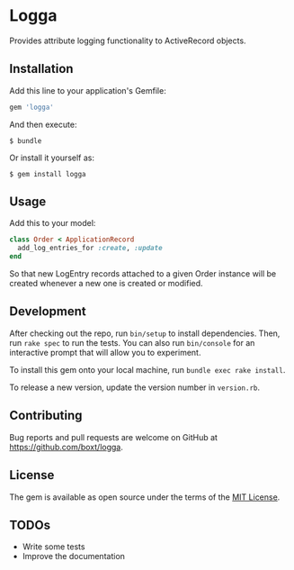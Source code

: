 # Logga

Provides attribute logging functionality to ActiveRecord objects.

## Installation

Add this line to your application's Gemfile:

```ruby
gem 'logga'
```

And then execute:

    $ bundle

Or install it yourself as:

    $ gem install logga

## Usage

Add this to your model:

```ruby
class Order < ApplicationRecord
  add_log_entries_for :create, :update
end

```

So that new LogEntry records attached to a given Order instance will be created whenever a new one is created or
modified.

## Development

After checking out the repo, run `bin/setup` to install dependencies. Then, run `rake spec` to run the tests. You can also run `bin/console` for an interactive prompt that will allow you to experiment.

To install this gem onto your local machine, run `bundle exec rake install`.

To release a new version, update the version number in `version.rb`.

## Contributing

Bug reports and pull requests are welcome on GitHub at https://github.com/boxt/logga.

## License

The gem is available as open source under the terms of the [MIT License](http://opensource.org/licenses/MIT).

## TODOs

* Write some tests
* Improve the documentation

